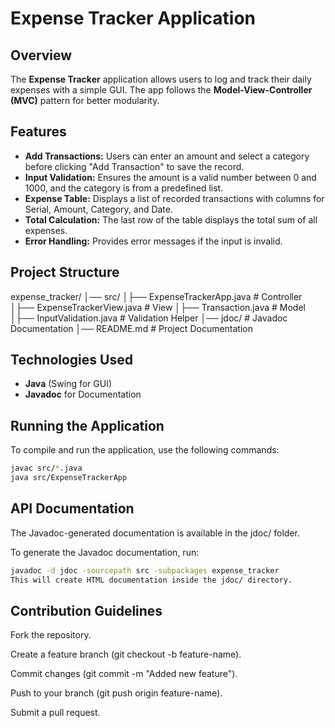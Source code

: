 # Expense Tracker Application

## Overview
The **Expense Tracker** application allows users to log and track their daily expenses with a simple GUI. The app follows the **Model-View-Controller (MVC)** pattern for better modularity.

## Features
- **Add Transactions:** Users can enter an amount and select a category before clicking "Add Transaction" to save the record.
- **Input Validation:** Ensures the amount is a valid number between 0 and 1000, and the category is from a predefined list.
- **Expense Table:** Displays a list of recorded transactions with columns for Serial, Amount, Category, and Date.
- **Total Calculation:** The last row of the table displays the total sum of all expenses.
- **Error Handling:** Provides error messages if the input is invalid.

## Project Structure
expense_tracker/ 
  │── src/ 
    │├── ExpenseTrackerApp.java # Controller 
    │├── ExpenseTrackerView.java # View 
    │├── Transaction.java # Model 
    │├── InputValidation.java # Validation Helper 
  │── jdoc/ # Javadoc Documentation 
  │── README.md # Project Documentation

## Technologies Used
- **Java** (Swing for GUI)
- **Javadoc** for Documentation

## Running the Application
To compile and run the application, use the following commands:

```sh
javac src/*.java
java src/ExpenseTrackerApp
```

## API Documentation
The Javadoc-generated documentation is available in the jdoc/ folder.

To generate the Javadoc documentation, run:

```sh
javadoc -d jdoc -sourcepath src -subpackages expense_tracker
This will create HTML documentation inside the jdoc/ directory.
```

## Contribution Guidelines
Fork the repository.

Create a feature branch (git checkout -b feature-name).

Commit changes (git commit -m "Added new feature").

Push to your branch (git push origin feature-name).

Submit a pull request.
